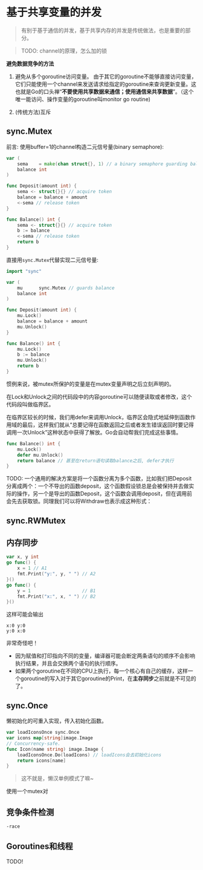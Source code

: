 # 基于共享变量的并发

> 有别于基于通信的并发，基于共享内存的并发是传统做法，也是重要的部分。

> TODO: channel的原理，怎么加的锁

**避免数据竞争的方法**

1. 避免从多个goroutine访问变量。
由于其它的goroutine不能够直接访问变量，它们只能使用一个channel来发送请求给指定的goroutine来查询更新变量。这也就是Go的口头禅“**不要使用共享数据来通信；使用通信来共享数据**”。（这个唯一能访问、操作变量的goroutine叫monitor go routine)

2. (传统方法)互斥

## sync.Mutex

前言: 使用buffer=1的channel构造二元信号量(binary semaphore):

```Go
var (
    sema    = make(chan struct{}, 1) // a binary semaphore guarding balance
    balance int
)

func Deposit(amount int) {
    sema <- struct{}{} // acquire token
    balance = balance + amount
    <-sema // release token
}

func Balance() int {
    sema <- struct{}{} // acquire token
    b := balance
    <-sema // release token
    return b
}
```

直接用`sync.Mutex`代替实现二元信号量:
```Go
import "sync"

var (
    mu      sync.Mutex // guards balance
    balance int
)

func Deposit(amount int) {
    mu.Lock()
    balance = balance + amount
    mu.Unlock()
}

func Balance() int {
    mu.Lock()
    b := balance
    mu.Unlock()
    return b
}
```

惯例来说，被mutex所保护的变量是在mutex变量声明之后立刻声明的。

在Lock和Unlock之间的代码段中的内容goroutine可以随便读取或者修改，这个代码段叫做临界区。

在临界区较长的时候，我们用defer来调用Unlock，临界区会隐式地延伸到函数作用域的最后，这样我们就从“总要记得在函数返回之后或者发生错误返回时要记得调用一次Unlock”这种状态中获得了解放。Go会自动帮我们完成这些事情。

```Go
func Balance() int {
    mu.Lock()
    defer mu.Unlock()
    return balance // 甚至在return语句读取balance之后, defer才执行
}
```

TODO: 一个通用的解决方案是将一个函数分离为多个函数，比如我们把Deposit分离成两个：一个不导出的函数deposit，这个函数假设锁总是会被保持并去做实际的操作，另一个是导出的函数Deposit，这个函数会调用deposit，但在调用前会先去获取锁。同理我们可以将Withdraw也表示成这种形式：

## sync.RWMutex

## 内存同步

```Go
var x, y int
go func() {
    x = 1 // A1
    fmt.Print("y:", y, " ") // A2
}()
go func() {
    y = 1                   // B1
    fmt.Print("x:", x, " ") // B2
}()
```
这样可能会输出
```
x:0 y:0
y:0 x:0
```
非常奇怪吧！
- 因为赋值和打印指向不同的变量，编译器可能会断定两条语句的顺序不会影响执行结果，并且会交换两个语句的执行顺序。
- 如果两个goroutine在不同的CPU上执行，每一个核心有自己的缓存，这样一个goroutine的写入对于其它goroutine的Print，在**主存同步**之前就是不可见的了。

## sync.Once

懒初始化的可重入实现，传入初始化函数。

```Go
var loadIconsOnce sync.Once
var icons map[string]image.Image
// Concurrency-safe.
func Icon(name string) image.Image {
    loadIconsOnce.Do(loadIcons) // loadIcons会去初始化icons
    return icons[name]
}
```
> 这不就是，懒汉单例模式了嘛~


使用一个mutex对

## 竞争条件检测

`-race` 

## Goroutines和线程

TODO!